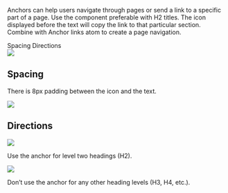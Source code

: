 <Row >
    <Column cols={8}>
    <p>Anchors can help users navigate through pages or send a link to a specific part of a page. Use the component preferable with H2 titles. The icon displayed before the text will copy the link to that particular section. Combine with Anchor links atom to create a page navigation.</p>
    </Column> 
</Row>

<div>
    <AnchorLink to="spacing" offset={210}>
        Spacing
    </AnchorLink>
    <AnchorLink to="directions" offset={210}>
        Directions
    </AnchorLink>
</div>

<Row>
   <Column cols={8}>
        <img src="../_img/anchor--1.png" />
    </Column> 
</Row>

<Anchor idToScrollTo="spacing"><h2>Spacing</h2></Anchor>
<Row >
    <Column cols={8}>
        <p>There is 8px padding between the icon and the text.</p>
    </Column> 
</Row>
<Row >
    <Column cols={6}>
        <img src="../_img/anchor--2.png" />
    </Column> 
</Row>

<Anchor idToScrollTo="directions"><h2>Directions</h2></Anchor>
<Row >
    <Column cols={6}>
        <img src="../_img/anchor--3.png" />
        <p>Use the anchor for level two headings (H2).</p>
    </Column> 
    <Column cols={6}>
        <img src="../_img/anchor--4.png" />
        <p>Don’t use the anchor for any other heading levels (H3, H4, etc.).</p>
    </Column> 
</Row>
